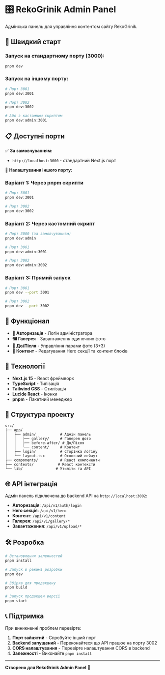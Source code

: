 # 🎛️ RekoGrinik Admin Panel

Адмінська панель для управління контентом сайту RekoGrinik.

## 🚀 Швидкий старт

### Запуск на стандартному порту (3000):

```bash
pnpm dev
```

### Запуск на іншому порту:

```bash
# Порт 3001
pnpm dev:3001

# Порт 3002
pnpm dev:3002

# Або з кастомним скриптом
pnpm dev:admin:3001
```

## 📋 Доступні порти

✅ **За замовчуванням:**

- `http://localhost:3000` - стандартний Next.js порт

🔧 **Налаштування іншого порту:**

### Варіант 1: Через pnpm скрипти

```bash
# Порт 3001
pnpm dev:3001

# Порт 3002
pnpm dev:3002
```

### Варіант 2: Через кастомний скрипт

```bash
# Порт 3000 (за замовчуванням)
pnpm dev:admin

# Порт 3001
pnpm dev:admin:3001

# Порт 3002
pnpm dev:admin:3002
```

### Варіант 3: Прямий запуск

```bash
# Порт 3001
pnpm dev --port 3001

# Порт 3002
pnpm dev --port 3002
```

## 🎯 Функціонал

- **🔐 Авторизація** - Логін адміністратора
- **🖼️ Галерея** - Завантаження одиночних фото
- **🔄 До/Після** - Управління парами фото (3+3)
- **📝 Контент** - Редагування Hero секції та контент блоків

## 🔧 Технології

- **Next.js 15** - React фреймворк
- **TypeScript** - Типізація
- **Tailwind CSS** - Стилізація
- **Lucide React** - Іконки
- **pnpm** - Пакетний менеджер

## 📁 Структура проекту

```
src/
├── app/
│   ├── admin/           # Адмін панель
│   │   ├── gallery/     # Галерея фото
│   │   ├── before-after/ # До/Після
│   │   └── content/     # Контент
│   ├── login/           # Сторінка логіну
│   └── layout.tsx       # Основний лейаут
├── components/          # React компоненти
├── contexts/           # React контексти
└── lib/               # Утиліти та API
```

## 🌐 API інтеграція

Адмін панель підключена до backend API на `http://localhost:3002`:

- **Авторизація**: `/api/v1/auth/login`
- **Hero секція**: `/api/v1/hero`
- **Контент**: `/api/v1/content`
- **Галерея**: `/api/v1/gallery/*`
- **Завантаження**: `/api/v1/upload/*`

## 🛠️ Розробка

```bash
# Встановлення залежностей
pnpm install

# Запуск в режимі розробки
pnpm dev

# Збірка для продакшену
pnpm build

# Запуск продакшен версії
pnpm start
```

## 📞 Підтримка

При виникненні проблем перевірте:

1. **Порт зайнятий** - Спробуйте інший порт
2. **Backend запущений** - Переконайтеся що API працює на порту 3002
3. **CORS налаштування** - Перевірте налаштування CORS в backend
4. **Залежності** - Виконайте `pnpm install`

---

**Створено для RekoGrinik Admin Panel** 🎉
